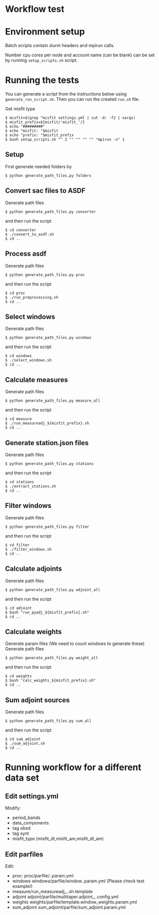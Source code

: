 # Workflow test

# Environment setup

Batch scripts contain slurm headers and mpirun calls.

Number cpu cores per node and account name (can be blank) can be set by running
`setup_scripts.sh` script.

# Running the tests

You can generate a script from the instructions below using
`generate_run_script.sh`. Then you can run the created `run.sh` file.


Get misfit type

	$ misfit=$(grep ^misfit settings.yml | cut -d: -f2 | xargs)
	$ misfit_prefix=${misfit/'misfit_'/}
	$ echo "#########"
	$ echo "misfit: "$misfit
	$ echo "prefix: "$misfit_prefix
	$ bash setup_scripts.sh "" 2 "" "" "" "" "mpirun -n" 1
	
## Setup

First generate needed folders by

	$ python generate_path_files.py folders


## Convert sac files to ASDF

Generate path files

	$ python generate_path_files.py converter


and then run the script

	$ cd converter
	$ ./convert_to_asdf.sh
	$ cd ..

## Process asdf

Generate path files

	$ python generate_path_files.py proc


and then run the script

	$ cd proc
	$ ./run_preprocessing.sh
	$ cd ..


## Select windows


Generate path files

	$ python generate_path_files.py windows

and then run the script

	$ cd windows
	$ ./select_windows.sh
	$ cd ..


## Calculate measures


Generate path files

	$ python generate_path_files.py measure_all

and then run the script

	$ cd measure
	$ ./run_measureadj_${misfit_prefix}.sh
	$ cd ..


## Generate station.json files


Generate path files

	$ python generate_path_files.py stations

and then run the script

	$ cd stations
	$ ./extract_stations.sh
	$ cd ..


## Filter windows


Generate path files

	$ python generate_path_files.py filter

and then run the script

	$ cd filter
	$ ./filter_windows.sh
	$ cd ..


## Calculate adjoints


Generate path files

	$ python generate_path_files.py adjoint_all

and then run the script

	$ cd adjoint
	$ bash "run_pyadj_${misfit_prefix}.sh"
	$ cd ..



## Calculate weights


Generate param files (We need to count windows to generate these)
Generate path files

	$ python generate_path_files.py weight_all


and then run the script

	$ cd weights
	$ bash "calc_weights_${misfit_prefix}.sh"
	$ cd ..


## Sum adjoint sources


Generate path files

	$ python generate_path_files.py sum_all

and then run the script

	$ cd sum_adjoint
	$ ./sum_adjoint.sh
	$ cd ..


# Running workflow for a different data set

## Edit settings.yml

Modify:
- period_bands
- data_components
- tag obsd
- tag synt
- misfit_type (misfit_dt,misfit_am,misfit_dt_am)


## Edit parfiles

Edit:
- proc: proc/parfile/<tag>.<period>.param.yml
- windows windows/parfile/window.<period>.param.yml (Please check test example!)
- measure/run_measureadj_<misfit>.<period>.sh.template
- adjoint adjoint/parfile/multitaper.adjoint_<misfit>.<period>.config.yml
- weights weights/parfile/template.window_weights.param.yml
- sum_adjoint sum_adjoint/parfile/sum_adjoint.param.yml